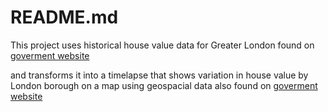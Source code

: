 # README.md

This project uses historical house value data for Greater London found on [goverment website](https://data.london.gov.uk/dataset/average-house-prices?fbclid=IwAR1tkLuSPkLBIcIwG4RfgXiT_iq_K98cFR4o3qxpV0)

and transforms it into a timelapse that shows variation in house value by London borough on a map using geospacial data also found on [goverment website](https://data.london.gov.uk/dataset/statistical-gis-boundary-files-london)

